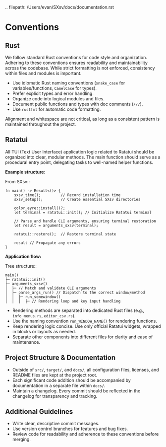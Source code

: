.. filepath: /Users/evan/SXsv/docs/documentation.rst

Conventions
===========

Rust
----

We follow standard Rust conventions for code style and organization. Adhering to these conventions ensures readability and maintainability across the codebase. While strict formatting is not enforced, consistency within files and modules is important.

- Use idiomatic Rust naming conventions (``snake_case`` for variables/functions, ``CamelCase`` for types).
- Prefer explicit types and error handling.
- Organize code into logical modules and files.
- Document public functions and types with doc comments (``///``).
- Use ``rustfmt`` for automatic code formatting.

Alignment and whitespace are not critical, as long as a consistent pattern is maintained throughout the project.

Ratatui
-------

All TUI (Text User Interface) application logic related to Ratatui should be organized into clear, modular methods. The main function should serve as a procedural entry point, delegating tasks to well-named helper functions.

**Example structure:**

From SXsv::

    fn main() -> Result<()> {
        sxsv_time();         // Record installation time
        sxsv_setup();        // Create essential SXsv directories

        color_eyre::install()?;
        let terminal = ratatui::init(); // Initialize Ratatui terminal

        // Parse and handle CLI arguments, ensuring terminal restoration
        let result = arguments_sxsv(terminal);

        ratatui::restore();  // Restore terminal state

        result // Propagate any errors
    }

**Application flow:**

Tree structure::

    main()
    ├─ ratatui::init()
    ├─ arguments_sxsv()
    │  ├─ // Match and validate CLI arguments
    │  ├─ parse_args_run() // Dispatch to the correct window/method
    │  │  ├─ run_somewindow()
    │  │  │  ├─ // Rendering loop and key input handling

- Rendering methods are separated into dedicated Rust files (e.g., ``info_menus.rs``, ``editor_csv.rs``).
- Use the naming convention ``run_WINDOW_NAME()`` for rendering functions.
- Keep rendering logic concise. Use only official Ratatui widgets, wrapped in blocks or layouts as needed.
- Separate other components into different files for clarity and ease of maintenance.

Project Structure & Documentation
---------------------------------

- Outside of ``src/``, ``target/``, and ``docs/``, all configuration files, licenses, and README files are kept at the project root.
- Each significant code addition should be accompanied by documentation in a separate file within ``docs/``.
- Maintain a changelog. Every commit should be reflected in the changelog for transparency and tracking.

Additional Guidelines
---------------------

- Write clear, descriptive commit messages.
- Use version control branches for features and bug fixes.
- Review code for readability and adherence to these conventions before merging.